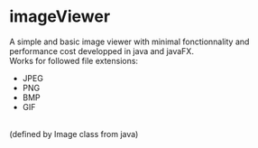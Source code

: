 # imageViewer
A simple and basic image viewer with minimal fonctionnality and performance cost developped in java and javaFX.<br>Works for followed file extensions:
* JPEG
* PNG
* BMP
* GIF
</p><br>(defined by Image class from java)
 